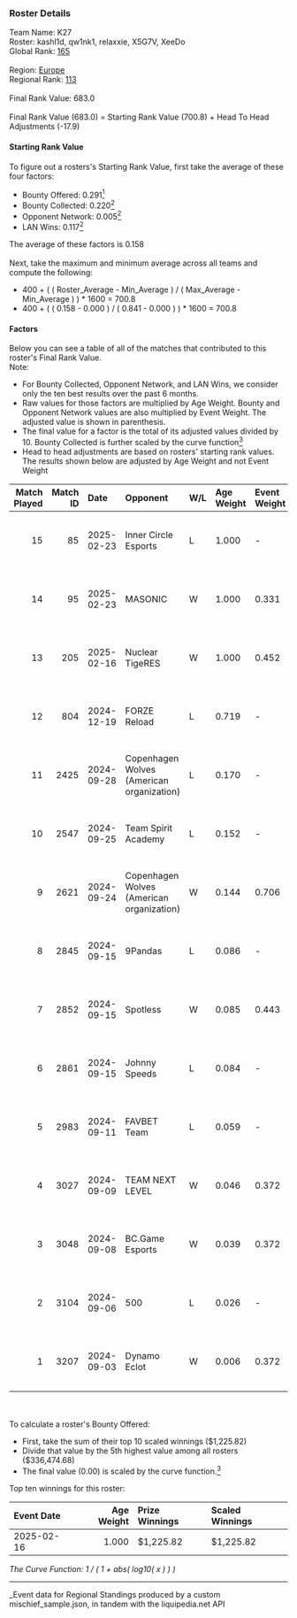 ### Roster Details<br />
Team Name: K27<br />
Roster: kashl1d, qw1nk1, relaxxie, X5G7V, XeeDo<br />
Global Rank: [165](../../standings_global_2025_03_01.md)<br />
<br />
Region: [Europe]( ../../standings_europe_2025_03_01.md)<br />
Regional Rank: [113]( ../../standings_europe_2025_03_01.md)<br />
<br />
Final Rank Value:  683.0<br />
<br />
Final Rank Value (683.0) = Starting Rank Value (700.8) + Head To Head Adjustments (-17.9)<br />

#### Starting Rank Value<br />
To figure out a rosters's Starting Rank Value, first take the average of these four factors:<br />
- Bounty Offered: 0.291[<sup>1</sup>](#table2)
- Bounty Collected: 0.220[<sup>2</sup>](#table1)
- Opponent Network: 0.005[<sup>2</sup>](#table1)
- LAN Wins: 0.117[<sup>2</sup>](#table1)

The average of these factors is 0.158<br />
<br />
Next, take the maximum and minimum average across all teams and compute the following:<br />
- 400 + ( ( Roster_Average - Min_Average ) / ( Max_Average - Min_Average ) ) * 1600 = 700.8
- 400 + ( ( 0.158 - 0.000 ) / ( 0.841 - 0.000 ) ) * 1600 = 700.8


#### Factors<br />
Below you can see a table of all of the matches that contributed to this roster's Final Rank Value.<br />
Note:<br />

- For Bounty Collected, Opponent Network, and LAN Wins, we consider only the ten best results over the past 6 months.
- Raw values for those factors are multiplied by Age Weight. Bounty and Opponent Network values are also multiplied by Event Weight. The adjusted value is shown in parenthesis.
- The final value for a factor is the total of its adjusted values divided by 10. Bounty Collected is further scaled by the curve function[<sup>3</sup>](#curveFunction)
- Head to head adjustments are based on rosters' starting rank values. The results shown below are adjusted by Age Weight and not Event Weight
<span id="table1"></span><br />


| Match Played | Match ID | Date       | Opponent                                  | W/L | Age Weight | Event Weight | Bounty Collected | Opponent Network | LAN Wins  | H2H Adj. | Roster                                   |
| -: | -: | :- | :- | :- | :- | :- | :- | :- | :- | -: | :- |
|           15 |       85 | 2025-02-23 | Inner Circle Esports                      | L   | 1.000      | -            | -                | -                | -         |   -22.09 | kashl1d, qw1nk1, relaxxie, X5G7V, XeeDo  |
|           14 |       95 | 2025-02-23 | MASONIC                                   | W   | 1.000      | 0.331        | 0.001 (0.000)    | 0.000 (0.000)    | 0 (0.000) |     7.88 | kashl1d, qw1nk1, relaxxie, X5G7V, XeeDo  |
|           13 |      205 | 2025-02-16 | Nuclear TigeRES                           | W   | 1.000      | 0.452        | 0.004 (0.002)    | 0.069 (0.031)    | 1 (1.000) |     9.39 | kashl1d, qw1nk1, relaxxie, X5G7V, XeeDo  |
|           12 |      804 | 2024-12-19 | FORZE Reload                              | L   | 0.719      | -            | -                | -                | -         |   -10.86 | aliot, kashl1d, qw1nk1, relaxxie, XeeDo  |
|           11 |     2425 | 2024-09-28 | Copenhagen Wolves (American organization) | L   | 0.170      | -            | -                | -                | -         |    -3.77 | aliot, kashl1d, relaxxie, Twizell, XeeDo |
|           10 |     2547 | 2024-09-25 | Team Spirit Academy                       | L   | 0.152      | -            | -                | -                | -         |    -0.65 | aliot, kashl1d, relaxxie, Twizell, XeeDo |
|            9 |     2621 | 2024-09-24 | Copenhagen Wolves (American organization) | W   | 0.144      | 0.706        | 0.000 (0.000)    | 0.066 (0.007)    | 0 (0.000) |     1.33 | aliot, kashl1d, relaxxie, Twizell, XeeDo |
|            8 |     2845 | 2024-09-15 | 9Pandas                                   | L   | 0.086      | -            | -                | -                | -         |    -0.26 | aliot, kashl1d, relaxxie, Twizell, XeeDo |
|            7 |     2852 | 2024-09-15 | Spotless                                  | W   | 0.085      | 0.443        | 0.000 (0.000)    | 0.000 (0.000)    | 0 (0.000) |     0.42 | aliot, kashl1d, relaxxie, Twizell, XeeDo |
|            6 |     2861 | 2024-09-15 | Johnny Speeds                             | L   | 0.084      | -            | -                | -                | -         |    -0.60 | aliot, kashl1d, relaxxie, Twizell, XeeDo |
|            5 |     2983 | 2024-09-11 | FAVBET Team                               | L   | 0.059      | -            | -                | -                | -         |    -0.38 | aliot, kashl1d, relaxxie, Twizell, XeeDo |
|            4 |     3027 | 2024-09-09 | TEAM NEXT LEVEL                           | W   | 0.046      | 0.372        | 0.016 (0.000)    | 0.117 (0.002)    | 0 (0.000) |     0.82 | aliot, kashl1d, relaxxie, Twizell, XeeDo |
|            3 |     3048 | 2024-09-08 | BC.Game Esports                           | W   | 0.039      | 0.372        | 0.022 (0.000)    | 0.276 (0.004)    | 0 (0.000) |     0.77 | aliot, kashl1d, relaxxie, Twizell, XeeDo |
|            2 |     3104 | 2024-09-06 | 500                                       | L   | 0.026      | -            | -                | -                | -         |    -0.04 | aliot, kashl1d, relaxxie, Twizell, XeeDo |
|            1 |     3207 | 2024-09-03 | Dynamo Eclot                              | W   | 0.006      | 0.372        | 0.126 (0.000)    | 0.674 (0.001)    | 0 (0.000) |     0.17 | aliot, kashl1d, relaxxie, Twizell, XeeDo |

<br />
<span id="table2"></span><br />
To calculate a roster's Bounty Offered:<br />

- First, take the sum of their top 10 scaled winnings ($1,225.82)
- Divide that value by the 5th highest value among all rosters ($336,474.68)
- The final value (0.00) is scaled by the curve function.[<sup>3</sup>](#curveFunction)

Top ten winnings for this roster:<br />

| Event Date | Age Weight | Prize Winnings | Scaled Winnings |
| :- | -: | :- | :- |
| 2025-02-16 |      1.000 | $1,225.82      | $1,225.82       |


<span id="curveFunction"></span>_The Curve Function: 1 / ( 1 + abs( log10( x ) ) )_<br />

---
_Event data for Regional Standings produced by a custom mischief_sample.json, in tandem with the liquipedia.net API<br />
